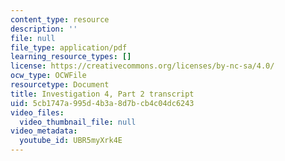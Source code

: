 ```yaml
---
content_type: resource
description: ''
file: null
file_type: application/pdf
learning_resource_types: []
license: https://creativecommons.org/licenses/by-nc-sa/4.0/
ocw_type: OCWFile
resourcetype: Document
title: Investigation 4, Part 2 transcript
uid: 5cb1747a-995d-4b3a-8d7b-cb4c04dc6243
video_files:
  video_thumbnail_file: null
video_metadata:
  youtube_id: UBR5myXrk4E
---
```

